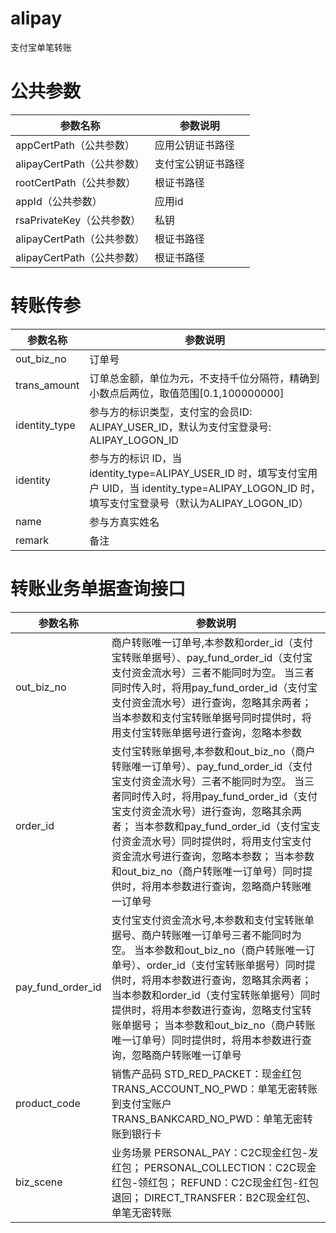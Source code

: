 # alipay
支付宝单笔转账


# 公共参数
参数名称 | 参数说明
------------ | -------------
appCertPath（公共参数） | 应用公钥证书路径
alipayCertPath（公共参数） | 支付宝公钥证书路径
rootCertPath（公共参数） | 根证书路径
appId（公共参数） | 应用id
rsaPrivateKey（公共参数） | 私钥
alipayCertPath（公共参数） | 根证书路径
alipayCertPath（公共参数） | 根证书路径

# 转账传参
参数名称 | 参数说明
------------ | -------------
out_biz_no | 订单号
trans_amount | 订单总金额，单位为元，不支持千位分隔符，精确到小数点后两位，取值范围[0.1,100000000]
identity_type | 参与方的标识类型，支付宝的会员ID: ALIPAY_USER_ID，默认为支付宝登录号: ALIPAY_LOGON_ID
identity | 参与方的标识 ID，当 identity_type=ALIPAY_USER_ID 时，填写支付宝用户 UID，当 identity_type=ALIPAY_LOGON_ID 时，填写支付宝登录号（默认为ALIPAY_LOGON_ID）
name | 参与方真实姓名
remark | 备注

# 转账业务单据查询接口
参数名称 | 参数说明
------------ | -------------
out_biz_no | 商户转账唯一订单号,本参数和order_id（支付宝转账单据号）、pay_fund_order_id（支付宝支付资金流水号）三者不能同时为空。 当三者同时传入时，将用pay_fund_order_id（支付宝支付资金流水号）进行查询，忽略其余两者； 当本参数和支付宝转账单据号同时提供时，将用支付宝转账单据号进行查询，忽略本参数
order_id | 支付宝转账单据号,本参数和out_biz_no（商户转账唯一订单号）、pay_fund_order_id（支付宝支付资金流水号）三者不能同时为空。 当三者同时传入时，将用pay_fund_order_id（支付宝支付资金流水号）进行查询，忽略其余两者； 当本参数和pay_fund_order_id（支付宝支付资金流水号）同时提供时，将用支付宝支付资金流水号进行查询，忽略本参数； 当本参数和out_biz_no（商户转账唯一订单号）同时提供时，将用本参数进行查询，忽略商户转账唯一订单号
pay_fund_order_id | 支付宝支付资金流水号,本参数和支付宝转账单据号、商户转账唯一订单号三者不能同时为空。 当本参数和out_biz_no（商户转账唯一订单号）、order_id（支付宝转账单据号）同时提供时，将用本参数进行查询，忽略其余两者； 当本参数和order_id（支付宝转账单据号）同时提供时，将用本参数进行查询，忽略支付宝转账单据号； 当本参数和out_biz_no（商户转账唯一订单号）同时提供时，将用本参数进行查询，忽略商户转账唯一订单号
product_code | 销售产品码  STD_RED_PACKET：现金红包 TRANS_ACCOUNT_NO_PWD：单笔无密转账到支付宝账户 TRANS_BANKCARD_NO_PWD：单笔无密转账到银行卡
biz_scene | 业务场景 PERSONAL_PAY：C2C现金红包-发红包； PERSONAL_COLLECTION：C2C现金红包-领红包； REFUND：C2C现金红包-红包退回； DIRECT_TRANSFER：B2C现金红包、单笔无密转账

